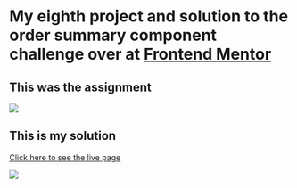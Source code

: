 # My eighth project and solution to the order summary component challenge over at [Frontend Mentor](https://www.frontendmentor.io/challenges)

## This was the assignment

![](./design/design.jpg)

## This is my solution

[Click here to see the live page](https://arthurpog.github.io/order-summary-component/)

![](./design/my-solution.png)


